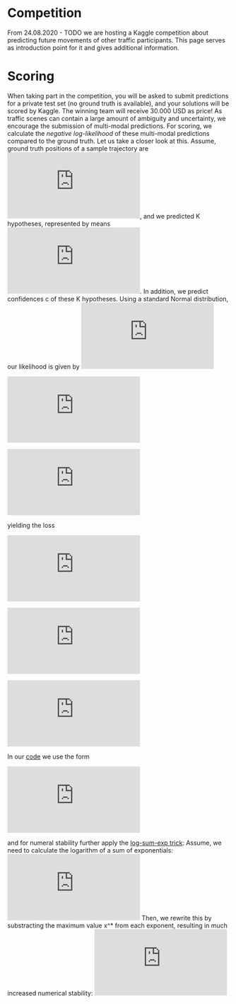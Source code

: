 # Competition

From 24.08.2020 - TODO we are hosting a Kaggle competition about predicting future movements of other traffic participants.
This page serves as introduction point for it and gives additional information.

# Scoring
When taking part in the competition, you will be asked to submit predictions for a private test set (no ground truth is available),
and your solutions will be scored by Kaggle. The winning team will receive 30.000 USD as price!
As traffic scenes can contain a large amount of ambiguity and uncertainty, we encourage the submission of multi-modal predictions.
For scoring, we calculate the *negative log-likelihood* of these multi-modal predictions compared to the ground truth.
Let us take a closer look at this.
Assume, ground truth positions of a sample trajectory are ![equation](http://www.sciweavers.org/tex2img.php?eq=x_1%2C%20%5Cldots%2C%20x_N&bc=White&fc=Black&im=jpg&fs=12&ff=arev&edit=0),
and we predicted K hypotheses, represented by means ![equation](http://www.sciweavers.org/tex2img.php?eq=%5Cmu_1%5Ek%2C%20%5Cldots%2C%20%5Cmu_N%5Ek&bc=White&fc=Black&im=jpg&fs=12&ff=arev&edit=0).
In addition, we predict confidences c of these K hypotheses.
Using a standard Normal distribution, our likelihood is given by
![equation](https://latex.codecogs.com/gif.latex?%5Cbg_white%20%5Clarge%20p%28x_1%2C%20%5Cldots%2C%20x_N%7Cc%5E%7B1%2C%20%5Cldots%2C%20K%7D%2C%20%5Cmu_%7B1%2C%20%5Cldots%2C%20T%7D%5E%7B1%2C%20%5Cldots%2C%20K%7D%29)

![equation](http://www.sciweavers.org/tex2img.php?eq=%3D%20%5Csum_k%20c%5Ek%20%5Cmathcal%7BN%7D%28x_1%2C%20%5Cldots%2C%20x_N%7C%5Cmu_%7B1%2C%20%5Cldots%2C%20T%7D%5E%7B1%2C%20%5Cldots%2C%20K%7D%2C%20%5CSigma%3D1%29&bc=White&fc=Black&im=jpg&fs=12&ff=arev&edit=0)

![equation](http://www.sciweavers.org/tex2img.php?eq=%3D%20%5Csum_k%20c%5Ek%20%5Cprod_t%20%5Cmathcal%7BN%7D%28x_t%7C%5Cmu_t%5Ek%2C%20%5Csigma%3D1%29&bc=White&fc=Black&im=jpg&fs=12&ff=arev&edit=0)

yielding the loss

![equation](http://www.sciweavers.org/tex2img.php?eq=L%20%3D%20-%20%5Clog%20p%28x_1%2C%20%5Cldots%2C%20x_N%7Cc%5E%7B1%2C%20%5Cldots%2C%20K%7D%2C%20%5Cmu_%7B1%2C%20%5Cldots%2C%20T%7D%5E%7B1%2C%20%5Cldots%2C%20K%7D%29&bc=White&fc=Black&im=jpg&fs=12&ff=arev&edit=0)

![equation](http://www.sciweavers.org/tex2img.php?eq=%24%3D%20-%20%5Clog%20%5Csum_k%20e%5E%7B%5Clog%28c%5Ek%29%20%2B%20%5Csum_t%20%5Clog%20%5Cmathcal%7BN%7D%28x_t%7C%5Cmu_t%5Ek%2C%20%5Csigma%3D1%29%7D%24&bc=White&fc=Black&im=jpg&fs=12&ff=arev&edit=0)

![equation](http://www.sciweavers.org/tex2img.php?eq=%24L%20%3D%20-%20%5Clog%20%5Csum_k%20c%5Ek%20e%5E%7B-%5Cfrac%7B1%7D%7B2%7D%20%28%5Cmu_t%5Ek%20-%20x_t%29%5E2%7D%24&bc=White&fc=Black&im=jpg&fs=12&ff=arev&edit=0)

In our [code](https://github.com/lyft/l5kit/blob/20ab033c01610d711c3d36e1963ecec86e8b85b6/l5kit/l5kit/evaluation/metrics.py#L4) we use the form

![equation](http://www.sciweavers.org/tex2img.php?eq=%24L%20%3D%20-%20%5Clog%20%5Csum_k%20%20e%5E%7Bc%5Ek%20-%5Cfrac%7B1%7D%7B2%7D%20%28%5Cmu_t%20-%20x_t%29%5E2%7D%3D%20-%20%5Clog%20%5Csum_k%20%20e%5E%7B%5Ctexttt%7Berror%7D%7D%24&bc=White&fc=Black&im=jpg&fs=12&ff=arev&edit=0)

and for numeral stability further apply the [log-sum-exp trick](https://en.wikipedia.org/wiki/LogSumExp#log-sum-exp_trick_for_log-domain_calculations):
Assume, we need to calculate the logarithm of a sum of exponentials:
![equation](http://www.sciweavers.org/tex2img.php?eq=%24LSE%28x_1%2C%20%5Cldots%2C%20x_n%29%20%3D%20%5Clog%28e%5E%7Bx_1%7D%20%2B%20%5Cldots%20%2B%20e%5E%7Bx_n%7D%29%24&bc=White&fc=Black&im=jpg&fs=12&ff=arev&edit=0)
Then, we rewrite this by substracting the maximum value x^* from each exponent, resulting in much increased numerical stability:
![equation](http://www.sciweavers.org/tex2img.php?eq=%24LSE%28x_1%2C%20%5Cldots%2C%20x_n%29%20%3D%20x%5E%2A%20%2B%20%5Clog%28e%5E%7Bx_1%20-%20x%5E%7B%2A%7D%7D%20%2B%20%5Cldots%20%2B%20e%5E%7Bx_n%20-%20x%5E%7B%2A%7D%7D%29%24%0A%24x%5E%2A%20%3D%20%5Ctexttt%7Bmax%7D%28x_1%2C%20%5Cldots%2C%20x_n%29%24&bc=White&fc=Black&im=jpg&fs=12&ff=arev&edit=0)
